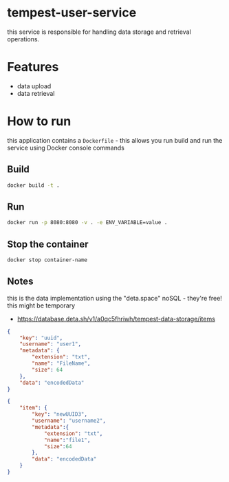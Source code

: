 # tempest-user-service  
this service is responsible for handling data storage and retrieval operations.  
  
# Features  
- data upload 
- data retrieval   

  
# How to run  
this application contains a `Dockerfile` - this allows you run build and run the service using Docker console commands   
## Build  
```bash
docker build -t .
 ```
   
 ## Run  
 ```bash
docker run -p 8080:8080 -v . -e ENV_VARIABLE=value .
 ```
   
 ## Stop the container  
 ```bash
 docker stop container-name
 ```
## Notes  

this is the data implementation using the "deta.space" noSQL - they're free!  
this might be temporary  
  
- <https://database.deta.sh/v1/a0qc5fhriwh/tempest-data-storage/items>  

```json
{
    "key": "uuid",
    "username": "user1",
    "metadata": {
        "extension": "txt",
        "name": "FileName",
        "size": 64
    },
    "data": "encodedData"
}
```  

```json
{
    "item": {
        "key": "newUUID3",
        "username": "username2",
        "metadata":{
            "extension": "txt",
            "name":"file1",
            "size":64
        },
        "data": "encodedData"
    }
}
```
